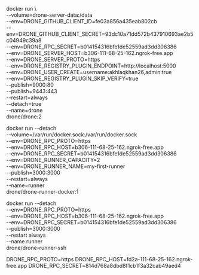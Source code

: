 

docker run \      
    --volume=drone-server-data:/data \
    --env=DRONE_GITHUB_CLIENT_ID=fe03a856a435eab802cb \
    --env=DRONE_GITHUB_CLIENT_SECRET=93dc10a71dd572b437910693ae2b5c04949c39a8 \
    --env=DRONE_RPC_SECRET=b014154316bfe1de52559ad3dd306386 \
    --env=DRONE_SERVER_HOST=b306-111-68-25-162.ngrok-free.app  \
    --env=DRONE_SERVER_PROTO=https \
    --env=DRONE_REGISTRY_PLUGIN_ENDPOINT=http://localhost:5000 \
    --env=DRONE_USER_CREATE=username:akhlaqkhan26,admin:true \
    --env=DRONE_REGISTRY_PLUGIN_SKIP_VERIFY=true \
    --publish=9000:80 \
    --publish=9443:443 \
    --restart=always \
    --detach=true \
    --name=drone \
    drone/drone:2

docker run --detach \
    --volume=/var/run/docker.sock:/var/run/docker.sock \
    --env=DRONE_RPC_PROTO=https \
    --env=DRONE_RPC_HOST=b306-111-68-25-162.ngrok-free.app  \
    --env=DRONE_RPC_SECRET=b014154316bfe1de52559ad3dd306386 \
    --env=DRONE_RUNNER_CAPACITY=2 \
    --env=DRONE_RUNNER_NAME=my-first-runner \
    --publish=3000:3000 \
    --restart=always \
    --name=runner \
    drone/drone-runner-docker:1


docker run --detach \
    --env=DRONE_RPC_PROTO=https \
    --env=DRONE_RPC_HOST=b306-111-68-25-162.ngrok-free.app  \
    --env=DRONE_RPC_SECRET=b014154316bfe1de52559ad3dd306386 \
    --publish=3000:3000 \
    --restart always \
    --name runner \
    drone/drone-runner-ssh



DRONE_RPC_PROTO=https
DRONE_RPC_HOST=fd2a-111-68-25-162.ngrok-free.app
DRONE_RPC_SECRET=814d768a8dbd8f1cb1f3a32cab49aed4





